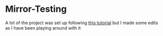 # Mirror-Testing

A lot of the project was set up following [this tutorial](https://mirror-networking.gitbook.io/docs/community-guides/quick-start-guide) but I made some edits as I have been playing around with it

